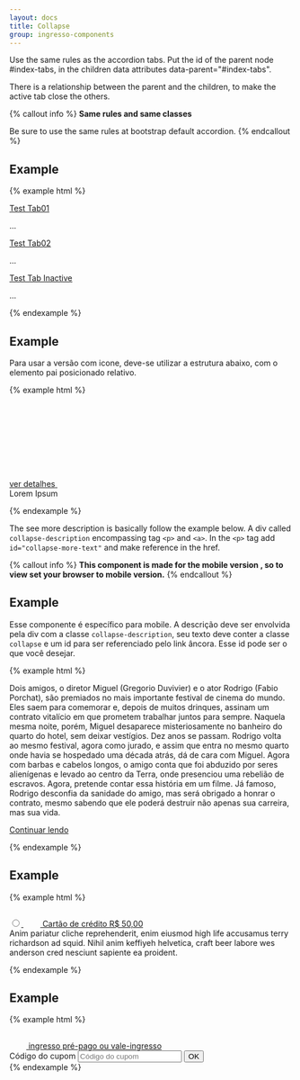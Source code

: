 ```yaml
---
layout: docs
title: Collapse
group: ingresso-components
---
```


Use the same rules as the accordion tabs. Put the id of the parent node #index-tabs, in the children data attributes data-parent="#index-tabs".

There is a relationship between the parent and the children, to make the active tab close the others.

{% callout info %}
**Same rules and same classes**  

Be sure to use the same rules at bootstrap default accordion.
{% endcallout %}

## Example

{% example html %}

<!-- first tab -->
<a class="tab-accordion collapsed model1" role="button" data-toggle="collapse" data-parent="#tab" href="#tab-main-content01" aria-expanded="true" aria-controls="tab-main-content01">Test Tab01</a>
<div id="tab-main-content01" class="tab-content collapse">
   <div class="tab-cont-wp">...</div>
</div>

<!-- second tab -->
<a class="tab-accordion collapsed model2" role="button" data-toggle="collapse" data-parent="#tab" href="#tab-main-content02" aria-expanded="true" aria-controls="tab-main-content02">Test Tab02</a>
<div id="tab-main-content02" class="tab-content collapse">
   <div class="tab-cont-wp">...</div>
</div>

<!-- inactive tab -->
<a class="tab-accordion collapsed model2 tab-inactive" role="button" data-toggle="collapse" data-parent="#tab" href="#tab-main-contentInactive" aria-expanded="true" aria-controls="tab-main-contentInactive">Test Tab Inactive</a>
<div id="tab-main-contentInactive" class="tab-content tab-inactive collapse">
   <div class="tab-cont-wp">...</div>
</div>

{% endexample %}

## Example
Para usar a versão com icone, deve-se utilizar a estrutura abaixo, com o elemento pai posicionado relativo.

{% example html %}

<!-- icon tab -->
<div style="position:relative;">
<a class="icon-accordion collapsed" role="button" data-toggle="collapse" href="#tab-main-content03">
  <span class="ia-txt">ver detalhes</span>
  <span class="ic-rounded ic-rd-ingresso">
    <svg class="svg-icon">
      <use xmlns:xlink="http://www.w3.org/1999/xlink" xlink:href="#icon-arrow-top-2"></use>
    </svg>
</span>
</a>
</div>
<div id="tab-main-content03" class="tab-content collapse">
   <div class="tab-cont-wp">Lorem Ipsum</div>
</div>

{% endexample %}

The see more description is basically follow the example below. A div called `collapse-description` encompassing tag `<p>` and `<a>`. In the `<p>` tag add `id="collapse-more-text"` and make reference in the href.

{% callout info %}
**This component is made for the mobile version , so to view set your browser to mobile version.**
{% endcallout %} 

## Example

Esse componente é específico para mobile. A descrição deve ser envolvida pela div com a classe `collapse-description`, seu texto deve conter a classe `collapse` e um id para ser referenciado pelo link âncora. Esse id pode ser o que você desejar.

{% example html %}

<div class="collapse-description">
  <p class="collapse" id="collapse-more-text">Dois amigos, o diretor Miguel (Gregorio Duvivier) e o ator Rodrigo (Fabio Porchat), são premiados no mais importante festival de cinema do mundo. Eles saem para comemorar e, depois de muitos drinques, assinam um contrato vitalício em que prometem trabalhar juntos para sempre. Naquela mesma noite, porém, Miguel desaparece misteriosamente no banheiro do quarto do hotel, sem deixar vestígios. Dez anos se passam. Rodrigo volta ao mesmo festival, agora como jurado, e assim que entra no mesmo quarto onde havia se hospedado uma década atrás, dá de cara com Miguel. Agora com barbas e cabelos longos, o amigo conta que foi abduzido por seres alienígenas e levado ao centro da Terra, onde presenciou uma rebelião de escravos. Agora, pretende contar essa história em um filme. Já famoso, Rodrigo desconfia da sanidade do amigo, mas será obrigado a honrar o contrato, mesmo sabendo que ele poderá destruir não apenas sua carreira, mas sua vida.</p>
  <a data-toggle="collapse" class="collapse-see-more text-xs-center collapsed" href="#collapse-more-text">Continuar lendo</a>
</div>

{% endexample %}

## Example

{% example html %}
 
<div class="collapse-radio">
  <a data-toggle="collapse" href="#collapseExample" aria-expanded="false" aria-controls="collapseExample" class="cr-lnk collapsed">
      <label class="custom-control custom-radio">
        <input id="radio1" name="radio" type="radio" class="custom-control-input">
        <span class="custom-control-indicator"></span>
        <span class="custom-control-description">
          <svg class="svg-icon" width="30" height="30">
            <use xlink:href="#icon-payment-card" />
          </svg>
          Cartão de crédito
          <span class="cr-value">R$ 50,00</span>
        </span>
      </label>
  </a>
  <div class="collapse" id="collapseExample">
    <div class="cr-content">
      Anim pariatur cliche reprehenderit, enim eiusmod high life accusamus terry richardson ad squid. Nihil anim keffiyeh helvetica, craft beer labore wes anderson cred nesciunt sapiente ea proident.
    </div>
  </div>
</div>  

{% endexample %}

## Example

{% example html %}

<!-- add/remove tab -->
<div class="add-remove-tab">
  <a class="tab-accordion collapsed model2" role="button" data-toggle="collapse" data-parent="#tab" href="#tab-main-content04" aria-expanded="true" aria-controls="tab-main-content04">
    <svg class="svg-icon valign-middle ic-ingresso" width="30" height="30">
      <use xlink:href="#icon-tag" />
    </svg>
    <span class="art-txt">ingresso pré-pago ou vale-ingresso</span>
  </a>
  <div id="tab-main-content04" class="tab-content collapse">
     <div class="tab-cont-wp row">
      <div class="col-xs-12 col-md-6">
         <div class="form-group fl-form-group form-group-btn">
          <label class="fl-label" for="cupom-code">Código do cupom</label>
          <input type="text" class="form-control" id="cupom-code"  placeholder="Código do cupom"/>
          <button type="button" class="btn btn-primary">OK</button>
         </div>
       </div>
     </div>
  </div>
</div>
{% endexample %}
